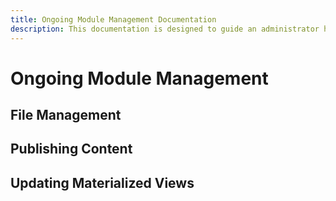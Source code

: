 ```yaml
---
title: Ongoing Module Management Documentation
description: This documentation is designed to guide an administrator how to manage on an ongoing basis any of TripalCultivate modules.
---
```

# Ongoing Module Management

## File Management

## Publishing Content

## Updating Materialized Views